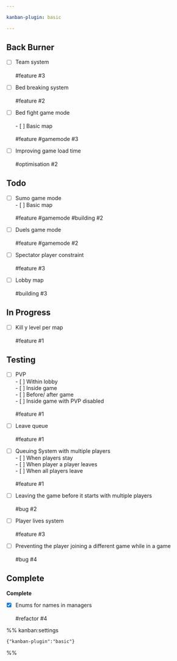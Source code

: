 ```yaml
---

kanban-plugin: basic

---
```


## Back Burner

- [ ] Team system<br><br>#feature #3
- [ ] Bed breaking system<br><br>#feature #2
- [ ] Bed fight game mode<br><br>- [ ] Basic map<br><br>#feature #gamemode #3
- [ ] Improving game load time<br><br>#optimisation #2


## Todo

- [ ] Sumo game mode<br>- [ ] Basic map<br><br>#feature #gamemode #building #2
- [ ] Duels game mode<br><br>#feature #gamemode #2
- [ ] Spectator player constraint<br><br>#feature #3
- [ ] Lobby map<br><br>#building #3


## In Progress

- [ ] Kill y level per map<br><br>#feature #1


## Testing

- [ ] PVP<br>- [ ] Within lobby<br>- [ ] Inside game<br>- [ ] Before/ after game<br>- [ ] Inside game with PVP disabled<br><br>#feature #1
- [ ] Leave queue<br><br>#feature #1
- [ ] Queuing System with multiple players<br>- [ ] When players stay<br>- [ ] When player a player leaves<br>- [ ] When all players leave<br><br>#feature #1
- [ ] Leaving the game before it starts with multiple players<br><br>#bug #2
- [ ] Player lives system<br><br>#feature #3
- [ ] Preventing the player joining a different game while in a game<br><br>#bug #4


## Complete

**Complete**
- [x] Enums for names in managers<br><br>#refactor #4




%% kanban:settings
```
{"kanban-plugin":"basic"}
```
%%